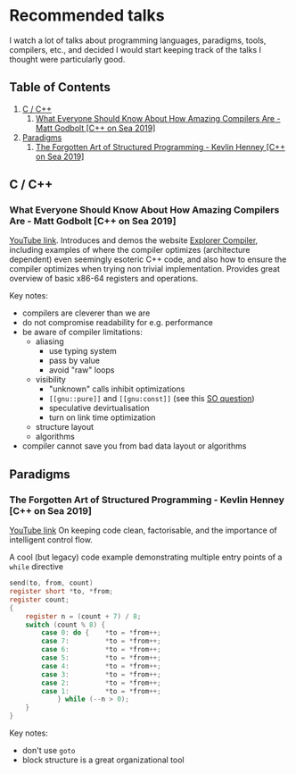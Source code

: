 # Recommended talks
I watch a lot of talks about programming languages, paradigms, tools, compilers, etc., and decided I would start keeping track of the talks I thought were particularly good.

<!--BEGIN TOC-->
## Table of Contents
1. [C / C++](#toc-sub-tag-0)
	1. [What Everyone Should Know About How Amazing Compilers Are - Matt Godbolt [C++ on Sea 2019]](#toc-sub-tag-1)
2. [Paradigms](#toc-sub-tag-2)
	1. [The Forgotten Art of Structured Programming - Kevlin Henney [C++ on Sea 2019]](#toc-sub-tag-3)
<!--END TOC-->

## C / C++ <a name="toc-sub-tag-0"></a>

### What Everyone Should Know About How Amazing Compilers Are - Matt Godbolt [C++ on Sea 2019] <a name="toc-sub-tag-1"></a>
[YouTube link](https://www.youtube.com/watch?v=w0sz5WbS5AM). Introduces and demos the website [Explorer Compiler](https://godbolt.org/), including examples of where the compiler optimizes (architecture dependent) even seemingly esoteric C++ code, and also how to ensure the compiler optimizes when trying non trivial implementation. Provides great overview of basic x86-64 registers and operations.

Key notes:

- compilers are cleverer than we are
- do not compromise readability for e.g. performance
- be aware of compiler limitations:
	- aliasing
		- use typing system
		- pass by value
		- avoid "raw" loops
	- visibility
		- "unknown" calls inhibit optimizations
		- `[[gnu::pure]]` and `[[gnu:const]]` (see this [SO question](https://stackoverflow.com/questions/29117836/attribute-const-vs-attribute-pure-in-gnu-c))
		- speculative devirtualisation
		- turn on link time optimization
	- structure layout
	- algorithms
- compiler cannot save you from bad data layout or algorithms

## Paradigms <a name="toc-sub-tag-2"></a>

### The Forgotten Art of Structured Programming - Kevlin Henney [C++ on Sea 2019] <a name="toc-sub-tag-3"></a>
[YouTube link](https://www.youtube.com/watch?v=SFv8Wm2HdNM)
On keeping code clean, factorisable, and the importance of intelligent control flow.

A cool (but legacy) code example demonstrating multiple entry points of a `while` directive
```C
send(to, from, count) 
register short *to, *from; 
register count;
{
	register n = (count + 7) / 8;
	switch (count % 8) {
		case 0:	do {	*to = *from++; 
		case 7: 		*to = *from++;
		case 6:			*to = *from++;
		case 5:			*to = *from++;
		case 4:			*to = *from++;
		case 3:			*to = *from++;
		case 2:			*to = *from++;
		case 1:			*to = *from++;
			} while (--n > 0);
	}
}
```

Key notes:

- don't use `goto`
- block structure is a great organizational tool
